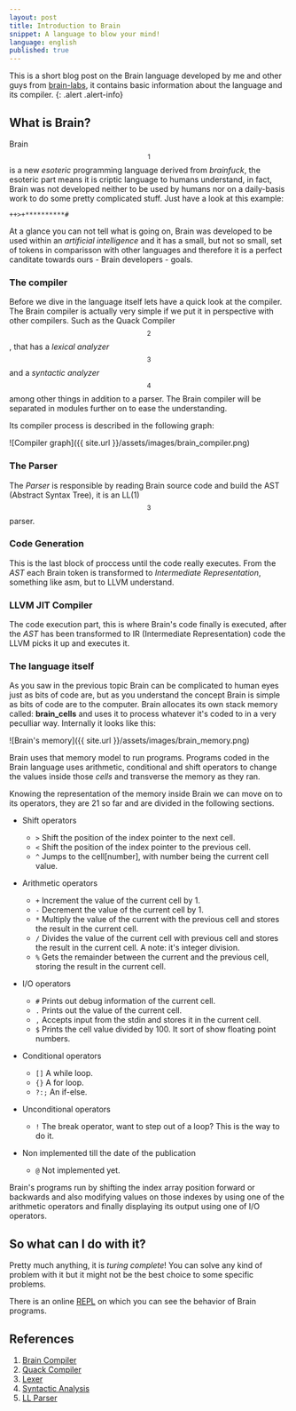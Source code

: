 ```yaml
---
layout: post
title: Introduction to Brain
snippet: A language to blow your mind!
language: english
published: true
---
```


This is a short blog post on the Brain language developed by me and other guys from [brain-labs](https://github.com/brain-labs), it contains basic information about the language and its compiler.
{: .alert .alert-info}

## What is Brain?

Brain$$^1$$ is a new _esoteric_ programming language derived from _brainfuck_, the esoteric part means it is criptic language to humans understand, in fact, Brain was not developed neither to be used by humans nor on a daily-basis work to do some pretty complicated stuff. Just have a look at this example:

`++>+**********#`

At a glance you can not tell what is going on, Brain was developed to be used within an _artificial intelligence_ and it has a small, but not so small, set of tokens in comparisson with other languages and therefore it is a
perfect canditate towards ours - Brain developers - goals.

### The compiler

Before we dive in the language itself lets have a quick look at the compiler. The Brain compiler is actually very simple if we put it in perspective with other compilers. Such as the Quack Compiler$$^2$$, that has a <i>lexical analyzer</i>$$^3$$ and a <i>syntactic analyzer</i>$$^4$$ among other things in addition to a parser. The Brain compiler will be separated in modules further on to ease the understanding.

Its compiler process is described in the following graph:

![Compiler graph]({{ site.url }}/assets/images/brain_compiler.png)

### The Parser

The _Parser_ is responsible by reading Brain source code and build the AST (Abstract Syntax Tree), it is an LL(1) $$^3$$ parser.

### Code Generation

This is the last block of proccess until the code really executes. From the _AST_ each Brain token is transformed to _Intermediate Representation_, something like asm, but to LLVM understand.

### LLVM JIT Compiler

The code execution part, this is where Brain's code finally is executed, after the _AST_ has been transformed to IR (Intermediate Representation) code the LLVM picks it up and executes it.

### The language itself

As you saw in the previous topic Brain can be complicated to human eyes just as bits of code are, but as you understand the concept Brain is simple as bits of code are to the computer. Brain allocates its own stack memory called: **brain_cells** and uses it to process whatever it's coded to in a very peculliar way. Internally it looks like this:

![Brain's memory]({{ site.url }}/assets/images/brain_memory.png)

Brain uses that memory model to run programs. Programs coded in the Brain language uses arithmetic, conditional and shift operators to change the values inside those _cells_ and transverse the memory as they ran.

Knowing the representation of the memory inside Brain we can move on to its operators, they are 21 so far and are divided in the following sections.

* Shift operators

	* `>` Shift the position of the index pointer to the next cell.
	* `<` Shift the position of the index pointer to the previous cell.
	* `^` Jumps to the cell[number], with number being the current cell value.

* Arithmetic operators

	* `+` Increment the value of the current cell by 1.
	* `-` Decrement the value of the current cell by 1.
	* `*` Multiply the value of the current with the previous cell and stores the result in the current cell.
	* `/` Divides the value of the current cell with previous cell and stores the result in the current cell. A note: it's integer division.
	* `%` Gets the remainder between the current and the previous cell, storing the result in the current cell.

* I/O operators

	* `#` Prints out debug information of the current cell.
	* `.` Prints out the value of the current cell.
	* `,` Accepts input from the stdin and stores it in the current cell.
	* `$` Prints the cell value divided by 100. It sort of show floating point numbers.

* Conditional operators

	* `[]` A while loop.
	* `{}` A for loop.
	* `?:;` An if-else.

* Unconditional operators

	* `!` The break operator, want to step out of a loop? This is the way to do it.

* Non implemented till the date of the publication

	* `@` Not implemented yet.

Brain's programs run by shifting the index array position forward or backwards and also modifying values on those indexes by using one of the arithmetic operators and finally displaying its output using one of I/O operators.

## So what can I do with it?

Pretty much anything, it is _turing complete_! You can solve any kind of problem with it but it might not be the best choice to some specific problems.

There is an online [REPL](https://brain-labs.github.io/brain-visualizer/) on which you can see the behavior of Brain programs.

## References

1. [Brain Compiler](https://github.com/brain-labs/brain)
2. [Quack Compiler](https://github.com/quack/quack)
3. [Lexer](https://en.wikipedia.org/wiki/Lexer_(computer_science))
4. [Syntactic Analysis](https://en.wikipedia.org/wiki/Parsing#Overview_of_process)
5. [LL Parser](https://en.wikipedia.org/wiki/LL_parser)
